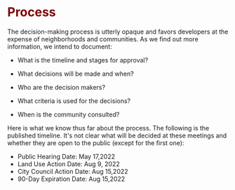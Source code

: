 # <font color="maroon">Process</font>

The decision-making process is utterly opaque and favors developers at the expense of neighborhoods and communities. As we find out more information, we intend to document:

- What is the timeline and stages for approval?

- What decisions will be made and when?

- Who are the decision makers?

- What criteria is used for the decisions?

- When is the community consulted?





Here is what we know thus far about the process. The following is the published timeline. It's not clear what will be decided at these meetings and whether they are open to the public (except for the first one):

- Public Hearing Date: May 17,2022
- Land Use Action Date: Aug 9, 2022
- City Council Action Date: Aug 15,2022
- 90-Day Expiration Date: Aug 15,2022




